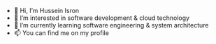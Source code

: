 - 👋 Hi, I’m Hussein Isron
- 👀 I’m interested in software development & cloud technology
- 🌱 I’m currently learning software engineering & system architecture
- 📫 You can find me on my profile
